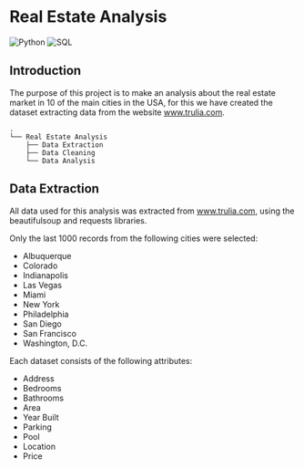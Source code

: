 # Real Estate Analysis
![Python](https://img.shields.io/badge/Python-3.8-blueviolet)
![SQL](https://img.shields.io/badge/SQL-red)
## Introduction

The purpose of this project is to make an analysis about the real estate market in 10 of the main cities in the USA, for this we have created the dataset extracting data from the website www.trulia.com. 
```
.
└── Real Estate Analysis
    ├── Data Extraction
    ├── Data Cleaning
    └── Data Analysis
```
## Data Extraction
All data used for this analysis was extracted from www.trulia.com, using the beautifulsoup and requests libraries.

Only the last 1000 records from the following cities were selected:

- Albuquerque
- Colorado
- Indianapolis
- Las Vegas
- Miami
- New York
- Philadelphia
- San Diego
- San Francisco
- Washington, D.C.

Each dataset consists of the following attributes:
- Address
- Bedrooms
- Bathrooms
- Area
- Year Built
- Parking
- Pool
- Location
- Price
